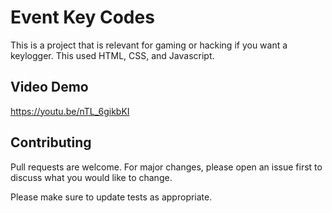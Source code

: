 # Event Key Codes

This is a project that is relevant for gaming or hacking if you want a keylogger. This used HTML, CSS, and Javascript.

## Video Demo

https://youtu.be/nTL_6gikbKI

## Contributing
Pull requests are welcome. For major changes, please open an issue first to discuss what you would like to change.

Please make sure to update tests as appropriate.

